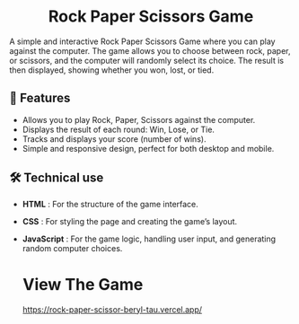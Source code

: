 <h1 align="center"> Rock Paper Scissors Game </h1>

A simple and interactive Rock Paper Scissors Game where you can play against the computer. The game allows you to choose between rock, paper, or scissors, and the computer will randomly select its choice. The result is then displayed, showing whether you won, lost, or tied.

## 🚀 Features
- Allows you to play Rock, Paper, Scissors against the computer.
- Displays the result of each round: Win, Lose, or Tie.
- Tracks and displays your score (number of wins).
- Simple and responsive design, perfect for both desktop and mobile.

## 🛠️ Technical use
- **HTML** : For the structure of the game interface.
- **CSS** : For styling the page and creating the game’s layout.
- **JavaScript** : For the game logic, handling user input, and generating random computer choices.

  # View The Game
  https://rock-paper-scissor-beryl-tau.vercel.app/

